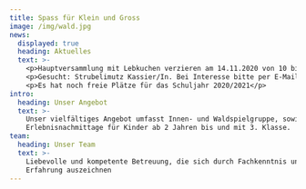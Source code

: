 ```yaml
---
title: Spass für Klein und Gross
image: /img/wald.jpg
news:
  displayed: true
  heading: Aktuelles
  text: >-
    <p>Hauptversammlung mit Lebkuchen verzieren am 14.11.2020 von 10 bis 12 Uhr. Anmeldung bitte bis am 6.11.2020 an strubelimutz@protonmail.ch</p>
    <p>Gesucht: Strubelimutz Kassier/In. Bei Interesse bitte per E-Mail an strubelimutz@protonmail.ch melden</p>
    <p>Es hat noch freie Plätze für das Schuljahr 2020/2021</p>
intro:
  heading: Unser Angebot
  text: >-
    Unser vielfältiges Angebot umfasst Innen- und Waldspielgruppe, sowie
    Erlebnisnachmittage für Kinder ab 2 Jahren bis und mit 3. Klasse.
team:
  heading: Unser Team
  text: >-
    Liebevolle und kompetente Betreuung, die sich durch Fachkenntnis und
    Erfahrung auszeichnen
---
```


